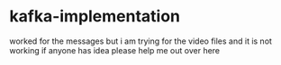 # kafka-implementation
  worked for the messages but i am trying for the video files and it is not working if anyone has idea please help me out over here